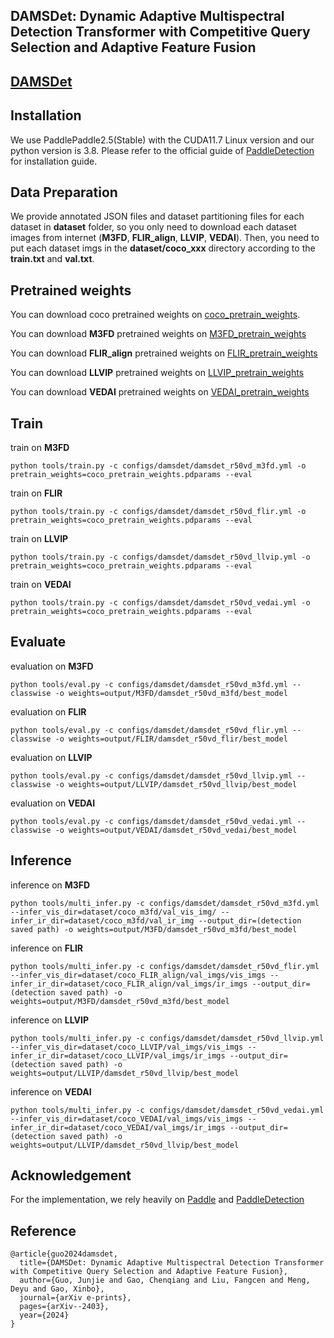 ## DAMSDet: Dynamic Adaptive Multispectral Detection Transformer with Competitive Query Selection and Adaptive Feature Fusion
## [DAMSDet](https://arxiv.org/pdf/2403.00326)

## Installation
We use PaddlePaddle2.5(Stable) with the CUDA11.7 Linux version and our python version is 3.8. Please refer to the official guide of [PaddleDetection](https://github.com/PaddlePaddle/PaddleDetection/tree/develop) for installation guide.

## Data Preparation
We provide annotated JSON files and dataset partitioning files for each dataset in **dataset** folder, so you only need to download each dataset images from internet (**M3FD**, **FLIR_align**, **LLVIP**, **VEDAI**). Then, you need to put each dataset imgs in the **dataset/coco_xxx** directory according to the **train.txt** and **val.txt**.

## Pretrained weights
You can download coco pretrained weights on [coco_pretrain_weights](https://drive.google.com/file/d/13IfjgrLvoUQq8CCoMDdZ3skUmmHHWLcu/view?usp=sharing).

You can download **M3FD** pretrained weights on [M3FD_pretrain_weights](https://drive.google.com/file/d/1V1ohLT2YeUyX_AcMogO8tnWFiHqMgLvH/view?usp=sharing)

You can download **FLIR_align** pretrained weights on [FLIR_pretrain_weights](https://drive.google.com/file/d/107rDvGqXT0MkDABM6WAB9Qim1srcqP0P/view?usp=sharing)

You can download **LLVIP** pretrained weights on [LLVIP_pretrain_weights](https://drive.google.com/file/d/1y3_q7lSQvq_NZy0NfehKf9vMtQ7R0CEh/view?usp=sharing)

You can download **VEDAI** pretrained weights on [VEDAI_pretrain_weights](https://drive.google.com/file/d/1iCGCxTjIUpB6nWWemyPR-f7ujUAgb39H/view?usp=sharing)

## Train
train on **M3FD** 

    python tools/train.py -c configs/damsdet/damsdet_r50vd_m3fd.yml -o pretrain_weights=coco_pretrain_weights.pdparams --eval

train on **FLIR** 

    python tools/train.py -c configs/damsdet/damsdet_r50vd_flir.yml -o pretrain_weights=coco_pretrain_weights.pdparams --eval

train on **LLVIP** 

    python tools/train.py -c configs/damsdet/damsdet_r50vd_llvip.yml -o pretrain_weights=coco_pretrain_weights.pdparams --eval

train on **VEDAI** 

    python tools/train.py -c configs/damsdet/damsdet_r50vd_vedai.yml -o pretrain_weights=coco_pretrain_weights.pdparams --eval


## Evaluate
 evaluation on **M3FD** 

    python tools/eval.py -c configs/damsdet/damsdet_r50vd_m3fd.yml --classwise -o weights=output/M3FD/damsdet_r50vd_m3fd/best_model

evaluation on **FLIR**  

    python tools/eval.py -c configs/damsdet/damsdet_r50vd_flir.yml --classwise -o weights=output/FLIR/damsdet_r50vd_flir/best_model

evaluation on **LLVIP**  

    python tools/eval.py -c configs/damsdet/damsdet_r50vd_llvip.yml --classwise -o weights=output/LLVIP/damsdet_r50vd_llvip/best_model

evaluation on **VEDAI**

    python tools/eval.py -c configs/damsdet/damsdet_r50vd_vedai.yml --classwise -o weights=output/VEDAI/damsdet_r50vd_vedai/best_model


## Inference
inference on **M3FD** 

    python tools/multi_infer.py -c configs/damsdet/damsdet_r50vd_m3fd.yml --infer_vis_dir=dataset/coco_m3fd/val_vis_img/ --infer_ir_dir=dataset/coco_m3fd/val_ir_img --output_dir=(detection saved path) -o weights=output/M3FD/damsdet_r50vd_m3fd/best_model

inference on **FLIR** 

    python tools/multi_infer.py -c configs/damsdet/damsdet_r50vd_flir.yml --infer_vis_dir=dataset/coco_FLIR_align/val_imgs/vis_imgs --infer_ir_dir=dataset/coco_FLIR_align/val_imgs/ir_imgs --output_dir=(detection saved path) -o weights=output/M3FD/damsdet_r50vd_m3fd/best_model

inference on **LLVIP** 

    python tools/multi_infer.py -c configs/damsdet/damsdet_r50vd_llvip.yml --infer_vis_dir=dataset/coco_LLVIP/val_imgs/vis_imgs --infer_ir_dir=dataset/coco_LLVIP/val_imgs/ir_imgs --output_dir=(detection saved path) -o weights=output/LLVIP/damsdet_r50vd_llvip/best_model

inference on **VEDAI** 

    python tools/multi_infer.py -c configs/damsdet/damsdet_r50vd_vedai.yml --infer_vis_dir=dataset/coco_VEDAI/val_imgs/vis_imgs --infer_ir_dir=dataset/coco_VEDAI/val_imgs/ir_imgs --output_dir=(detection saved path) -o weights=output/LLVIP/damsdet_r50vd_llvip/best_model


## Acknowledgement
For the implementation, we rely heavily on [Paddle](https://github.com/PaddlePaddle/Paddle) and [PaddleDetection](https://github.com/PaddlePaddle/PaddleDetection/tree/develop)


## Reference

    @article{guo2024damsdet,
      title={DAMSDet: Dynamic Adaptive Multispectral Detection Transformer with Competitive Query Selection and Adaptive Feature Fusion},
      author={Guo, Junjie and Gao, Chenqiang and Liu, Fangcen and Meng, Deyu and Gao, Xinbo},
      journal={arXiv e-prints},
      pages={arXiv--2403},
      year={2024}
    }
